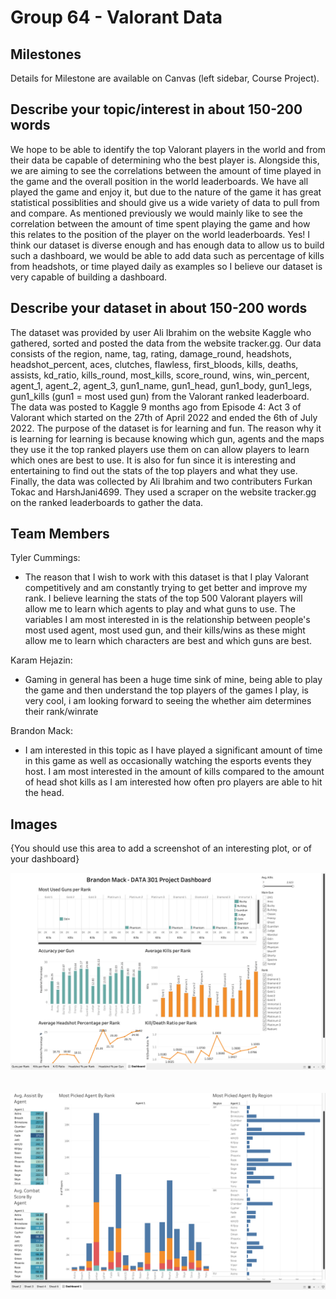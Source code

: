 # Group 64 - Valorant Data

## Milestones

Details for Milestone are available on Canvas (left sidebar, Course Project).

## Describe your topic/interest in about 150-200 words

We hope to be able to identify the top Valorant players in the world and from their data be capable of determining who the best player is. Alongside this, we are aiming to see the correlations between the amount of time played in the game and the overall position in the world leaderboards. We have all played the game and enjoy it, but due to the nature of the game it has great statistical possiblities and should give us a wide variety of data to pull from and compare. As mentioned previously we would mainly like to see the correlation between the amount of time spent playing the game and how this relates to the position of the player on the world leaderboards. Yes! I think our dataset is diverse enough and has enough data to allow us to build such a dashboard, we would be able to add data such as percentage of kills from headshots, or time played daily as examples so I believe our dataset is very capable of building a dashboard.

## Describe your dataset in about 150-200 words

The dataset was provided by user Ali Ibrahim on the website Kaggle who gathered, sorted and posted the data from the website tracker.gg. Our data consists of the region, name, tag, rating, damage_round, headshots, headshot_percent, aces, clutches, flawless, first_bloods, kills, deaths, assists, kd_ratio, kills_round, most_kills, score_round, wins, win_percent, agent_1, agent_2, agent_3, gun1_name, gun1_head, gun1_body, gun1_legs, gun1_kills (gun1 = most used gun) from the Valorant ranked leaderboard. The data was posted to Kaggle 9 months ago from Episode 4: Act 3 of Valorant which started on the 27th of April 2022 and ended the 6th of July 2022. The purpose of the dataset is for learning and fun. The reason why it is learning for learning is because knowing which gun, agents and the maps they use it the top ranked players use them on can allow players to learn which ones are best to use. It is also for fun since it is interesting and entertaining to find out the stats of the top players and what they use. Finally, the data was collected by Ali Ibrahim and two contributers Furkan Tokac and HarshJani4699. They used a scraper on the website tracker.gg on the ranked leaderboards to gather the data.

## Team Members

Tyler Cummings:
- The reason that I wish to work with this dataset is that I play Valorant competitively and am constantly trying to get better and improve my rank. I believe learning the stats of the top 500 Valorant players will allow me to learn which agents to play and what guns to use. The variables I am most interested in is the relationship between people's most used agent, most used gun, and their kills/wins as these might allow me to learn which characters are best and which guns are best.

Karam Hejazin:
- Gaming in general has been a huge time sink of mine, being able to play the game and then understand the top players of the games I play, is very cool, i am looking forward to seeing the whether aim determines their rank/winrate

Brandon Mack:
- I am interested in this topic as I have played a significant amount of time in this game as well as occasionally watching the esports events they host. I am most interested in the amount of kills compared to the amount of head shot kills as I am interested how often pro players are able to hit the head.
## Images

{You should use this area to add a screenshot of an interesting plot, or of your dashboard}

![bm_dash](/images/dashboard_bm.png)
<br>
<br>
<br>
![tc_dash](/images/dashboard_tc.png)




